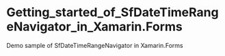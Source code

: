 # Getting_started_of_SfDateTimeRangeNavigator_in_Xamarin.Forms
Demo sample of SfDateTimeRangeNavigator in Xamarin.Forms
